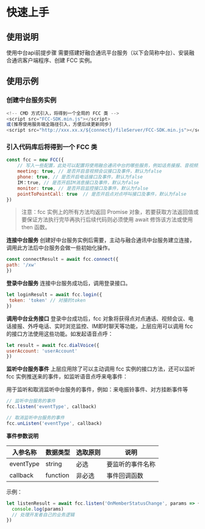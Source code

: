 # 快速上手

## 使用说明

使用中台api前提步骤
需要搭建好融合通讯平台服务（以下会简称中台）、安装融合通讯客户端程序、创建 FCC 实例。

## 使用示例

### 创建中台服务实例

```javascript
<!-- CMD 方式引入，将得到一个全局的 FCC 类 -->
<script src="FCC-SDK.min.js"></script>
或(推荐使用服务端全路径引入，方便后续更新同步)
<script src="http://xxx.xx.x/${connect}/fileServer/FCC-SDK.min.js"></script>
```

### 引入代码库后将得到一个 FCC 类 

```javascript
const fcc = new FCC({
    // 写入一些配置，此处可以配置将使用融合通讯中台的哪些服务，例如话务接报、音视频会议等
    meeting: true, // 是否开启音视频会议接口及事件，默认为false
    phone: true, // 是否开启电话接口及事件，默认为false
    IM：true, // 是否开启IM消息接口及事件，默认为false
    monitor: true, // 是否开启监控接口及事件，默认为false
    pointToPointCall: true  // 是否开启点对点呼叫接口及事件，默认为false
})
```

> 注意：fcc 实例上的所有方法均返回 Promise 对象，若要获取方法返回值或要保证方法执行完毕再执行后续代码则必须使用 await 修饰该方法或使用 then 函数。

 **连接中台服务**
   创建好中台服务实例后需要，主动与融合通讯中台服务建立连接，调用此方法后中台服务会做一些初始化操作。  

   ```javascript
   const connectResult = await fcc.connect({
   path: '/xw'
   })
   ```

 **登录中台服务**
   连接中台服务成功后，调用登录接口。  

   ```javascript
   let loginResult = await fcc.login({
    token: 'token' // 对接的token
   })
   ```

 **调用中台业务接口**
   登录中台成功后，fcc 对象将获得点对点通话、视频会议、电话接报、外呼电话、实时浏览监控、IM即时聊天等功能，上层应用可以调用 fcc 的接口方法使用这些功能。如发起语音点呼：  

   ```javascript
   let result = await fcc.dialVoice({
   userAccount: 'userAccount'
   })
   ```

  **监听中台服务事件**
   上层应用除了可以主动调用 fcc 实例的接口方法，还可以监听 fcc 实例推送来的事件，如监听语音点呼来电事件：  

用于监听和取消监听中台服务的事件，例如：来电振铃事件、对方挂断事件等

```javascript
// 监听中台服务的事件
fcc.listen('eventType', callback)

// 取消监听中台服务的事件
fcc.unListen('eventType', callback)
```

**事件参数说明**

| **入参名称** | **数据类型** | **选取原则** | **说明**         |
| ------------ | ------------ | ------------ | ---------------- |
| eventType    | string       | 必选         | 要监听的事件名称 |
| callback     | function     | 非必选       | 事件回调函数     |

示例：

```javascript
let listenResult = await fcc.listen('OnMemberStatusChange', params => {
  console.log(params)
  // 处理开发者自己的业务逻辑
})
```